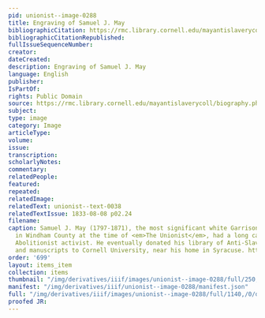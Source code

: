 ```yaml
---
pid: unionist--image-0288
title: Engraving of Samuel J. May
bibliographicCitation: https://rmc.library.cornell.edu/mayantislaverycoll/biography.php
bibliographicCitationRepublished: 
fullIssueSequenceNumber: 
creator: 
dateCreated: 
description: Engraving of Samuel J. May
language: English
publisher: 
IsPartOf: 
rights: Public Domain
source: https://rmc.library.cornell.edu/mayantislaverycoll/biography.php
subject: 
type: image
category: Image
articleType: 
volume: 
issue: 
transcription: 
scholarlyNotes: 
commentary: 
relatedPeople: 
featured: 
repeated: 
relatedImage: 
relatedText: unionist--text-0038
relatedTextIssue: 1833-08-08 p02.24
filename: 
caption: Samuel J. May (1797-1871), the most significant white Garrisonian Abolitionist
  in Windham County at the time of <em>The Unionist</em>, had a long career as an
  Abolitionist activist. He eventually donated his library of Anti-Slavery publcations
  and manuscripts to Cornell University, near his home in Syracuse. https://rmc.library.cornell.edu/mayantislaverycoll/biography.php
order: '699'
layout: items_item
collection: items
thumbnail: "/img/derivatives/iiif/images/unionist--image-0288/full/250,/0/default.jpg"
manifest: "/img/derivatives/iiif/unionist--image-0288/manifest.json"
full: "/img/derivatives/iiif/images/unionist--image-0288/full/1140,/0/default.jpg"
proofed JR: 
---
```


